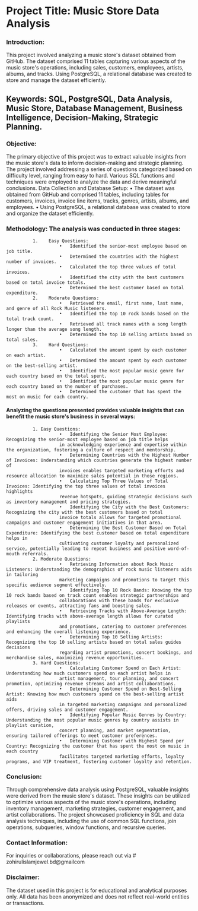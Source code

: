 # Project Title: Music Store Data Analysis


### Introduction: 
This project involved analyzing a music store's dataset obtained from GitHub. The dataset comprised 11 tables capturing various aspects of the music store's operations, including sales, customers, employees, artists, albums, and tracks. Using PostgreSQL, a relational database was created to store and manage the dataset efficiently.



## Keywords: SQL, PostgreSQL, Data Analysis, Music Store, Database Management, Business Intelligence, Decision-Making, Strategic Planning.



### Objective: 
The primary objective of this project was to extract valuable insights from the music store's data to inform decision-making and strategic planning. The project involved addressing a series of questions categorized based on difficulty level, ranging from easy to hard. Various SQL functions and techniques were employed to analyze the data and derive meaningful conclusions.
Data Collection and Database Setup:
•	The dataset was obtained from GitHub and comprised 11 tables, including tables for customers, invoices, invoice line items, tracks, genres, artists, albums, and employees. 
•	Using PostgreSQL, a relational database was created to store and organize the dataset efficiently.



### Methodology: The analysis was conducted in three stages:
              1.	Easy Questions:
                        •	Identified the senior-most employee based on job title.
                        •	Determined the countries with the highest number of invoices.
                        •	Calculated the top three values of total invoices.
                        •	Identified the city with the best customers based on total invoice totals.
                        •	Determined the best customer based on total expenditure.
              2.	Moderate Questions:
                        •	Retrieved the email, first name, last name, and genre of all Rock Music listeners.
                        •	Identified the top 10 rock bands based on the total track count.
                        •	Retrieved all track names with a song length longer than the average song length.
                        •	Determined the top 10 selling artists based on total sales.
              3.	Hard Questions:
                        •	Calculated the amount spent by each customer on each artist.
                        •	Determined the amount spent by each customer on the best-selling artist.
                        •	Identified the most popular music genre for each country based on the total spent.
                        •	Identified the most popular music genre for each country based on the number of purchases.
                        •	Determined the customer that has spent the most on music for each country.


#### Analyzing the questions presented provides valuable insights that can benefit the music store's business in several ways:
              1. Easy Questions:
                        •	Identifying the Senior Most Employee: Recognizing the senior-most employee based on job title helps 
                        in acknowledging experience and expertise within the organization, fostering a culture of respect and mentorship.
                        •	Determining Countries with the Highest Number of Invoices: Understanding which countries generate the highest number of 
                        invoices enables targeted marketing efforts and resource allocation to maximize sales potential in those regions.
                        •	Calculating Top Three Values of Total Invoices: Identifying the top three values of total invoices highlights 
                        revenue hotspots, guiding strategic decisions such as inventory management and pricing strategies.
                        •	Identifying the City with the Best Customers: Recognizing the city with the best customers based on total 
                        invoice totals allows for targeted promotional campaigns and customer engagement initiatives in that area.
                        •	Determining the Best Customer Based on Total Expenditure: Identifying the best customer based on total expenditure helps in 
                        cultivating customer loyalty and personalized service, potentially leading to repeat business and positive word-of-mouth referrals.
              2. Moderate Questions:
                        •	Retrieving Information about Rock Music Listeners: Understanding the demographics of rock music listeners aids in tailoring 
                        marketing campaigns and promotions to target this specific audience segment effectively.
                        •	Identifying Top 10 Rock Bands: Knowing the top 10 rock bands based on track count enables strategic partnerships and 
                        collaborations with these bands for exclusive releases or events, attracting fans and boosting sales.
                        •	Retrieving Tracks with Above-Average Length: Identifying tracks with above-average length allows for curated playlists 
                        and promotions, catering to customer preferences and enhancing the overall listening experience.
                        •	Determining Top 10 Selling Artists: Recognizing the top 10 selling artists based on total sales guides decisions 
                        regarding artist promotions, concert bookings, and merchandise sales, maximizing revenue opportunities.
              3. Hard Questions:
                        •	Calculating Customer Spend on Each Artist: Understanding how much customers spend on each artist helps in 
                        artist management, tour planning, and concert promotion, optimizing revenue streams and artist collaborations.
                        •	Determining Customer Spend on Best-Selling Artist: Knowing how much customers spend on the best-selling artist aids 
                        in targeted marketing campaigns and personalized offers, driving sales and customer engagement.
                        •	Identifying Popular Music Genres by Country: Understanding the most popular music genres by country assists in playlist curation, 
                        concert planning, and market segmentation, ensuring tailored offerings to meet customer preferences.
                        •	Determining Customer with Highest Spend per Country: Recognizing the customer that has spent the most on music in each country 
                        facilitates targeted marketing efforts, loyalty programs, and VIP treatment, fostering customer loyalty and retention.



### Conclusion: 
Through comprehensive data analysis using PostgreSQL, valuable insights were derived from the music store's dataset. These insights can be utilized to optimize various aspects of the music store's operations, including inventory management, marketing strategies, customer engagement, and artist collaborations. The project showcased proficiency in SQL and data analysis techniques, including the use of common SQL functions, join operations, subqueries, window functions, and recursive queries.


### Contact Information: 
For inquiries or collaborations, please reach out via # zohirulislamjewel.bd@gmailcom


### Disclaimer: 
The dataset used in this project is for educational and analytical purposes only. All data has been anonymized and does not reflect real-world entities or transactions.
